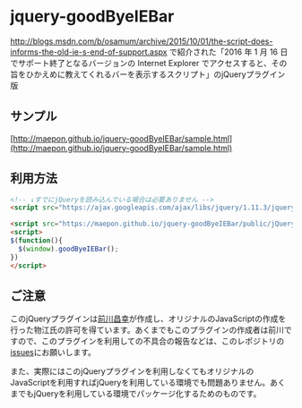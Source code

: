 # jquery-goodByeIEBar
http://blogs.msdn.com/b/osamum/archive/2015/10/01/the-script-does-informs-the-old-ie-s-end-of-support.aspx で紹介された「2016 年 1 月 16 日でサポート終了となるバージョンの Internet Explorer でアクセスすると、その旨をひかえめに教えてくれるバーを表示するスクリプト」のjQueryプラグイン版

## サンプル

[http://maepon.github.io/jquery-goodByeIEBar/sample.html](http://maepon.github.io/jquery-goodByeIEBar/sample.html)

## 利用方法

```html
<!-- ↓すでにjQueryを読み込んでいる場合は必要ありません -->
<script src="https://ajax.googleapis.com/ajax/libs/jquery/1.11.3/jquery.min.js"></script>

<script src="https://maepon.github.io/jquery-goodByeIEBar/public/jQuery.goodByeIEBar.min.js"></script>
<script>
$(function(){
  $(window).goodByeIEBar();
})
</script>
```

## ご注意

このjQueryプラグインは[前川昌幸](https://github.com/maepon)が作成し、オリジナルのJavaScriptの作成を行った物江氏の許可を得ています。あくまでもこのプラグインの作成者は前川ですので、このプラグインを利用しての不具合の報告などは、このレポジトリの[issues](https://github.com/maepon/jquery-goodByeIEBar/issues)にお願いします。

また、実際にはこのjQueryプラグインを利用しなくてもオリジナルのJavaScriptを利用すればjQueryを利用している環境でも問題ありません。あくまでもjQueryを利用している環境でパッケージ化するためのものです。
